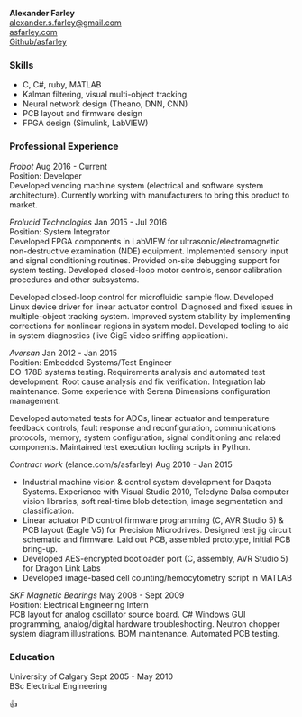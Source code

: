 **Alexander Farley**  
alexander.s.farley@gmail.com  
[asfarley.com  ](http://asfarley.com/)  
[Github/asfarley](https://github.com/asfarley)

### Skills
 * C, C#, ruby, MATLAB  
 * Kalman filtering, visual multi-object tracking  
 * Neural network design (Theano, DNN, CNN)  
 * PCB layout and firmware design  
 * FPGA design (Simulink, LabVIEW)  

### Professional Experience
*Frobot* Aug 2016 - Current  
Position: Developer  
Developed vending machine system (electrical and software system architecture). Currently working with manufacturers to bring
this product to market.

*Prolucid Technologies* Jan 2015 - Jul 2016  
Position: System Integrator  
Developed FPGA components in LabVIEW for ultrasonic/electromagnetic non-destructive examination (NDE) equipment. Implemented sensory input and signal conditioning routines. Provided on-site debugging support for system testing. Developed closed-loop motor controls, sensor calibration procedures and other subsystems. 

Developed closed-loop control for microfluidic sample flow. Developed Linux device driver for linear actuator control. Diagnosed and fixed issues in multiple-object tracking system. Improved system stability by implementing corrections for nonlinear regions in system model. Developed tooling to aid in system diagnostics (live GigE video sniffing application).

*Aversan* Jan 2012 - Jan 2015  
Position: Embedded Systems/Test Engineer  
DO-178B systems testing. Requirements analysis and automated test development. Root cause analysis and fix verification. Integration lab maintenance. Some experience with Serena Dimensions configuration management. 

Developed automated tests for ADCs, linear actuator and temperature feedback controls, fault response and reconfiguration,
communications protocols, memory, system configuration, signal conditioning and related components. Maintained test execution
tooling scripts in Python.

*Contract work* (elance.com/s/asfarley) Aug 2010 - Jan 2015
 * Industrial machine vision & control system development for Daqota Systems. Experience with Visual Studio 2010, Teledyne Dalsa computer vision libraries, soft real-time blob detection, image segmentation and classification.
 * Linear actuator PID control firmware programming (C, AVR Studio 5) & PCB layout (Eagle V5) for Precision Microdrives. Designed test jig circuit schematic and firmware. Laid out PCB, assembled prototype, initial PCB bring-up.
 * Developed AES-encrypted bootloader port (C, assembly, AVR Studio 5) for Dragon Link Labs
 * Developed image-based cell counting/hemocytometry script in MATLAB
 
*SKF Magnetic Bearings* May 2008 - Sept 2009  
Position: Electrical Engineering Intern  
PCB layout for analog oscillator source board. C# Windows GUI programming, analog/digital hardware troubleshooting. Neutron chopper system diagram illustrations. BOM maintenance. Automated PCB testing.

### Education
University of Calgary Sept 2005 - May 2010  
BSc Electrical Engineering  

:thumbsup: